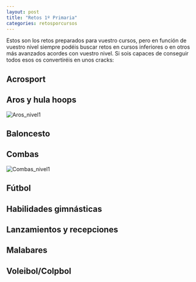 ```yaml
---
layout: post
title: "Retos 1º Primaria"
categories: retosporcursos
---
```


Estos son los retos preparados para vuestro cursos, pero en función de vuestro nivel siempre podéis buscar retos en cursos inferiores o en otros más avanzados acordes con vuestro nivel. Si sois capaces de conseguir todos esos os convertiréis en unos cracks:

## Acrosport

## Aros y hula hoops

![Aros_nivel1](../images_text/aros_nivel_1_compressed.jpg)

## Baloncesto

## Combas

![Combas_nivel1](../images_text/comba_nivel_1_compressed.jpg)

## Fútbol

## Habilidades gimnásticas

## Lanzamientos y recepciones

## Malabares

## Voleibol/Colpbol
